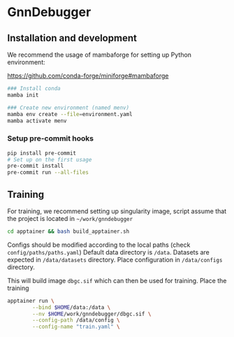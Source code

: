 # GnnDebugger

## Installation and development

We recommend the usage of mambaforge for setting up Python environment:

https://github.com/conda-forge/miniforge#mambaforge

```Bash
### Install conda
mamba init

### Create new environment (named menv)
mamba env create --file=environment.yaml
mamba activate menv
```

### Setup pre-commit hooks

```bash
pip install pre-commit
# Set up on the first usage
pre-commit install
pre-commit run --all-files
```

## Training

For training, we recommend setting up singularity image, script assume that the project is located in
`~/work/gnndebugger`

```Bash
cd apptainer && bash build_apptainer.sh
```

Configs should be modified according to the local paths (check `config/paths/paths.yaml`)
Default data directory is `/data`.
Datasets are expected in `/data/datasets` directory.
Place configuration in `/data/configs` directory.

This will build image `dbgc.sif` which can then be used for training. Place the training

```Bash
apptainer run \
        --bind $HOME/data:/data \
        --nv $HOME/work/gnndebugger/dbgc.sif \
        --config-path /data/config \
        --config-name "train.yaml" \
```
